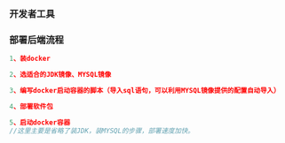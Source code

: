 ### 开发者工具

### 部署后端流程
```js
1、装docker

2、选适合的JDK镜像、MYSQL镜像

3、编写docker启动容器的脚本（导入sql语句，可以利用MYSQL镜像提供的配置自动导入）

4、部署软件包

5、启动docker容器
//这里主要是省略了装JDK，装MYSQL的步骤，部署速度加快。
```